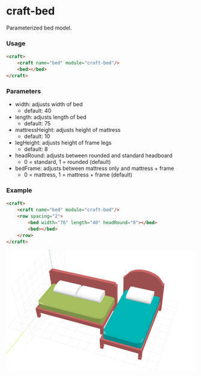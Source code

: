 # craft-bed

Parameterized bed model.

### Usage
```html
<craft>
    <craft name="bed" module="craft-bed"/>
    <bed></bed>
</craft>
```

### Parameters
- width: adjusts width of bed 
    - default: 40
- length: adjusts length of bed
    - default: 75
- mattressHeight: adjusts height of mattress
    - default: 10
- legHeight: adjusts height of frame legs
    - default: 8
- headRound: adjusts between rounded and standard headboard
    - 0 = standard, 1 = rounded (default)
- bedFrame: adjusts between mattress only and mattress + frame
    - 0 = mattress, 1 = mattress + frame (default)

### Example
```html
<craft>
    <craft name="bed" module="craft-bed"/>
    <row spacing="2">
        <bed width="76" length="40" headRound="0"></bed>
        <bed></bed>
    </row>
</craft>
```

![example](example.png)
